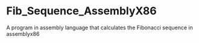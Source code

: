 # Fib_Sequence_AssemblyX86
A program in assembly language that calculates  the Fibonacci sequence in assemblyx86
